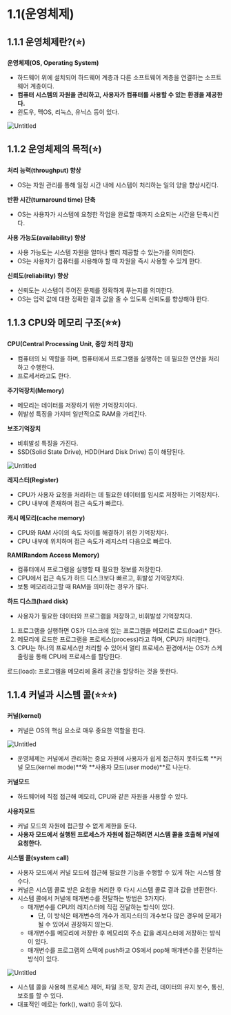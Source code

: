 # 1.1(운영체제)

## 1.1.1 운영체제란?(⭐)

**운영체제(OS, Operating System)**

- 하드웨어 위에 설치되어 하드웨어 계층과 다른 소프트웨어 계층을 연결하는 소프트웨어 계층이다.
- **컴퓨터 시스템의 자원을 관리하고, 사용자가 컴퓨터를 사용할 수 있는 환경을 제공한다.**
- 윈도우, 맥OS, 리눅스, 유닉스 등이 있다.

![Untitled](1%201(%E1%84%8B%E1%85%AE%E1%86%AB%E1%84%8B%E1%85%A7%E1%86%BC%E1%84%8E%E1%85%A6%E1%84%8C%E1%85%A6)%201539d09c88fa4c259bdc056ed940efc2/Untitled.png)

## 1.1.2 운영체제의 목적(⭐)

**처리 능력(throughput) 향상**

- OS는 자원 관리를 통해 일정 시간 내에 시스템이 처리하는 일의 양을 향상시킨다.

**반환 시간(turnaround time) 단축**

- OS는 사용자가 시스템에 요청한 작업을 완료할 때까지 소요되는 시간을 단축시킨다.

**사용 가능도(availability) 향상**

- 사용 가능도는 시스템 자원을 얼마나 빨리 제공할 수 있는가를 의미한다.
- OS는 사용자가 컴퓨터를 사용해야 할 때 자원을 즉시 사용할 수 있게 한다.

**신뢰도(reliability) 향상**

- 신뢰도는 시스템이 주어진 문제를 정확하게 푸는지를 의미한다.
- OS는 입력 값에 대한 정확한 결과 값을 줄 수 있도록 신뢰도를 향상해야 한다.

## 1.1.3 CPU와 메모리 구조(⭐⭐)

**CPU(Central Processing Unit, 중앙 처리 장치)**

- 컴퓨터의 뇌 역할을 하며, 컴퓨터에서 프로그램을 실행하는 데 필요한 연산을 처리하고 수행한다.
- 프로세서라고도 한다.

**주기억장치(Memory)**

- 메모리는 데이터를 저장하기 위한 기억장치이다.
- 휘발성 특징을 가지며 일반적으로 RAM을 가리킨다.

**보조기억장치**

- 비휘발성 특징을 가진다.
- SSD(Solid State Drive), HDD(Hard Disk Drive) 등이 해당된다.

![Untitled](1%201(%E1%84%8B%E1%85%AE%E1%86%AB%E1%84%8B%E1%85%A7%E1%86%BC%E1%84%8E%E1%85%A6%E1%84%8C%E1%85%A6)%201539d09c88fa4c259bdc056ed940efc2/Untitled%201.png)

**레지스터(Register)**

- CPU가 사용자 요청을 처리하는 데 필요한 데이터를 임시로 저장하는 기억장치다.
- CPU 내부에 존재하며 접근 속도가 빠르다.

**캐시 메모리(cache memory)**

- CPU와 RAM 사이의 속도 차이를 해결하기 위한 기억장치다.
- CPU 내부에 위치하며 접근 속도가 레지스터 다음으로 빠르다.

**RAM(Random Access Memory)**

- 컴퓨터에서 프로그램을 실행할 때 필요한 정보를 저장한다.
- CPU에서 접근 속도가 하드 디스크보다 빠르고, 휘발성 기억장치다.
- 보통 메모리라고할 때 RAM을 의미하는 경우가 많다.

**하드 디스크(hard disk)**

- 사용자가 필요한 데이터와 프로그램을 저장하고, 비휘발성 기억장치다.

1. 프로그램을 실행하면 OS가 디스크에 있는 프로그램을 메모리로 로드(load)* 한다.
2. 메모리에 로드한 프로그램을 프로세스(process)라고 하며, CPU가 처리한다.
3. CPU는 하나의 프로세스만 처리할 수 있어서 멀티 프로세스 환경에서는 OS가 스케줄링을 통해 CPU에 프로세스를 할당한다.

로드(load): 프로그램을 메모리에 올려 공간을 할당하는 것을 뜻한다.

## 1.1.4 커널과 시스템  콜(⭐⭐⭐)

**커널(kernel)**

- 커널은 OS의 핵심 요소로 매우 중요한 역할을 한다.

![Untitled](1%201(%E1%84%8B%E1%85%AE%E1%86%AB%E1%84%8B%E1%85%A7%E1%86%BC%E1%84%8E%E1%85%A6%E1%84%8C%E1%85%A6)%201539d09c88fa4c259bdc056ed940efc2/Untitled%202.png)

- 운영체제는 커널에서 관리하는 중요 자원에 사용자가 쉽게 접근하지 못하도록 **커널 모드(kernel mode)**와 **사용자 모드(user mode)**로 나눈다.

**커널모드**

- 하드웨어에 직접 접근해 메모리, CPU와 같은 자원을 사용할 수 있다.

**사용자모드**

- 커널 모드의 자원에 접근할 수 없게 제한을 둔다.
- **사용자 모드에서 실행된 프로세스가 자원에 접근하려면 시스템 콜을 호출해 커널에 요청한다.**

**시스템 콜(system call)**

- 사용자 모드에서 커널 모드에 접근해 필요한 기능을 수행할 수 있게 하는 시스템 함수다.
- 커널은 시스템 콜로 받은 요청을 처리한 후 다시 시스템 콜로 결과 값을 반환한다.
- 시스템 콜에서 커널에 매개변수를 전달하는 방법은 3가지다.
    - 매개변수를 CPU의 레지스터에 직접 전달하는 방식이 있다.
        - 단, 이 방식은 매개변수의 개수가 레지스터의 개수보다 많은 경우에 문제가 될 수 있어서 권장하지 않는다.
    - 매개변수를 메모리에 저장한 후 메모리의 주소 값을 레지스터에 저장하는 방식이 있다.
    - 매개변수를 프로그램의 스택에 push하고 OS에서 pop해 매개변수를 전달하는 방식이 있다.

![Untitled](1%201(%E1%84%8B%E1%85%AE%E1%86%AB%E1%84%8B%E1%85%A7%E1%86%BC%E1%84%8E%E1%85%A6%E1%84%8C%E1%85%A6)%201539d09c88fa4c259bdc056ed940efc2/Untitled%203.png)

- 시스템 콜을 사용해 프로세스 제어, 파일 조작, 장치 관리, 데이터의 유지 보수, 통신, 보호를 할 수 있다.
- 대표적인 예로는 fork(), wait() 등이 있다.